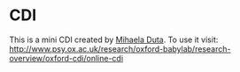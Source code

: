 # CDI
This is a mini CDI created by [Mihaela Duta](http://www.psy.ox.ac.uk/team/mihaela-duta).
To use it visit: http://www.psy.ox.ac.uk/research/oxford-babylab/research-overview/oxford-cdi/online-cdi

